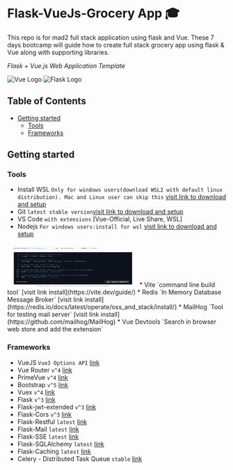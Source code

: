 # Flask-VueJs-Grocery App 🎓
This repo is for mad2 full stack application using flask and Vue. These 7 days bootcamp will guide how to create full stack grocery app using flask &amp; Vue along with supporting libraries.

_Flask + Vue.js Web Application Template_

![Vue Logo](https://th.bing.com/th?id=ODLS.2e71af61-6a5a-4385-b77e-f1eab9a9f6d8&w=32&h=32&qlt=90&pcl=fffffa&o=6&pid=1.2 "Vue Logo") ![Flask Logo](https://th.bing.com/th?id=ODLS.7a7db47c-c4b0-4347-bc92-476c1ec4d82c&w=32&h=32&qlt=90&pcl=fffffa&o=6&pid=1.2 "Flask Logo")

## Table of Contents

<!--ts-->
   * [Getting started](#getting-started) 
        * [Tools](#tools)
        * [Frameworks](#frameworks)
<!--te-->

## Getting started
### Tools
* Install WSL `Only for windows users(download WSL2 with default linux distribution). Mac and Linux user can skip this` [visit link to download and setup](https://learn.microsoft.com/en-us/windows/wsl/install)
* Git `latest stable version`[visit link to download and setup](https://git-scm.com/)
* VS Code `with extensions` [Vue-Official, Live Share, WSL]
* Nodejs `For windows users:install for wsl` [visit link to download and setup](https://nodejs.org/en/download/package-manager)
<img src="node-version.png" width="300" height="100" />
* Vite `command line build tool` [visit link install](https://vite.dev/guide/)
* Redis `In Memory Database Message Broker` [visit link install](https://redis.io/docs/latest/operate/oss_and_stack/install/)
* MailHog `Tool for testing mail server` [visit link install](https://github.com/mailhog/MailHog)
* Vue Devtools `Search in browser web store and add the extension`

### Frameworks
* VueJS `Vue3 Options API` [link](https://vuejs.org/)
* Vue Router `v^4` [link](https://router.vuejs.org/introduction.html)
* PrimeVue `v^4` [link](https://primevue.org/introduction/)
* Bootstrap `v^5` [link](https://getbootstrap.com/)
* Vuex `v^4` [link](https://vuex.vuejs.org/)
* Flask `v^3` [link](https://flask.palletsprojects.com/en/3.0.x/)
* Flask-jwt-extended `v^3` [link](https://flask-jwt-extended.readthedocs.io/en/stable/)
* Flask-Cors `v^3` [link](https://readthedocs.org/projects/flask-cors/downloads/pdf/latest/)
* Flask-Restful `latest` [link](https://flask-restful.readthedocs.io/en/latest/)
* Flask-Mail `latest` [link](https://flask-mail.readthedocs.io/en/latest/)
* Flask-SSE `latest` [link](https://flask-sse.readthedocs.io/en/latest/)
* Flask-SQLAlchemy `latest` [link](https://flask-sqlalchemy.palletsprojects.com/en/latest/)
* Flask-Caching `latest` [link](https://flask-caching.readthedocs.io/en/latest/index.html)
* Celery - Distributed Task Queue `stable` [link](https://docs.celeryq.dev/en/stable/)